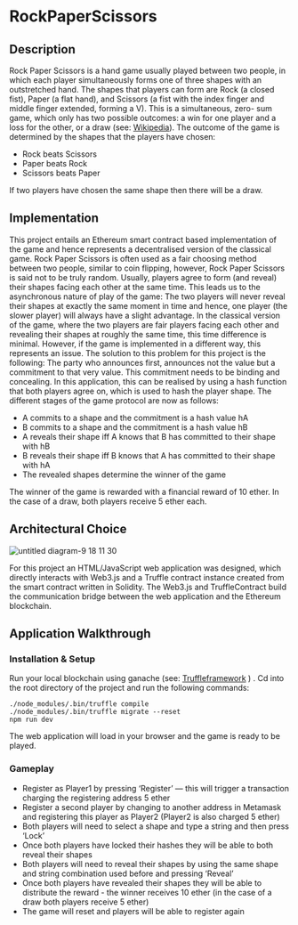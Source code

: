 # RockPaperScissors

## Description

Rock Paper Scissors is a hand game usually played between two people, in which each player simultaneously forms one of three shapes with an outstretched hand. The shapes that players can form are Rock (a closed fist), Paper (a flat hand), and Scissors (a fist with the index finger and middle finger extended, forming a V). This is a simultaneous, zero- sum game, which only has two possible outcomes: a win for one player and a loss for the other, or a draw (see: [Wikipedia](https://en.wikipedia.org/wiki/Rock–paper–scissors)). The outcome of the game is determined by the shapes that the players have chosen:

- Rock beats Scissors 
- Paper beats Rock
- Scissors beats Paper

If two players have chosen the same shape then there will be a draw.


## Implementation

This project entails an Ethereum smart contract based implementation of the game and hence represents a decentralised version of the classical game. Rock Paper Scissors is often used as a fair choosing method between two people, similar to coin flipping, however, Rock Paper Scissors is said not to be truly random. Usually, players agree to form (and reveal) their shapes facing each other at the same time. This leads us to the asynchronous nature of play of the game: The two players will never reveal their shapes at exactly the same moment in time and hence, one player (the slower player) will always have a slight advantage. In the classical version of the game, where the two players are fair players facing each other and revealing their shapes at roughly the same time, this time difference is minimal. However, if the game is implemented in a different way, this represents an issue. The solution to this problem for this project is the following: The party who announces first, announces not the value but a commitment to that very value. This commitment needs to be binding and concealing. In this application, this can be realised by using a hash function that both players agree on, which is used to hash the player shape. The different stages of the game protocol are now as follows:

- A commits to a shape and the commitment is a hash value hA
- B commits to a shape and the commitment is a hash value hB
- A reveals their shape iff A knows that B has committed to their shape with hB
- B reveals their shape iff B knows that A has committed to their shape with hA 
- The revealed shapes determine the winner of the game

The winner of the game is rewarded with a financial reward of 10 ether. In the case of a draw, both players receive 5 ether each.

## Architectural Choice

![untitled diagram-9 18 11 30](https://user-images.githubusercontent.com/16804823/52737891-586b4a80-2fc5-11e9-9ad8-2ada031897e3.jpg)

For this project an HTML/JavaScript web application was designed, which directly interacts with Web3.js and a Truffle contract instance created from the smart contract written in Solidity. The Web3.js and TruffleContract build the communication bridge between the web application and the Ethereum blockchain.

## Application Walkthrough

### Installation & Setup

Run your local blockchain using ganache (see: [Truffleframework](https://truffleframework.com/ganache) ) . 
Cd into the root directory of the project and run the following commands:

```
./node_modules/.bin/truffle compile
./node_modules/.bin/truffle migrate --reset
npm run dev
```

The web application will load in your browser and the game is ready to be played.

### Gameplay

* Register as Player1 by pressing ‘Register’ — this will trigger a transaction charging the registering address 5 ether
* Register a second player by changing to another address in Metamask and registering this player as Player2 (Player2 is also charged 5 ether)
* Both players will need to select a shape and type a string and then press ‘Lock’
* Once both players have locked their hashes they will be able to both reveal their shapes
* Both players will need to reveal their shapes by using the same shape and string
combination used before and pressing ‘Reveal’
* Once both players have revealed their shapes they will be able to distribute the reward -
the winner receives 10 ether (in the case of a draw both players receive 5 ether)
* The game will reset and players will be able to register again
